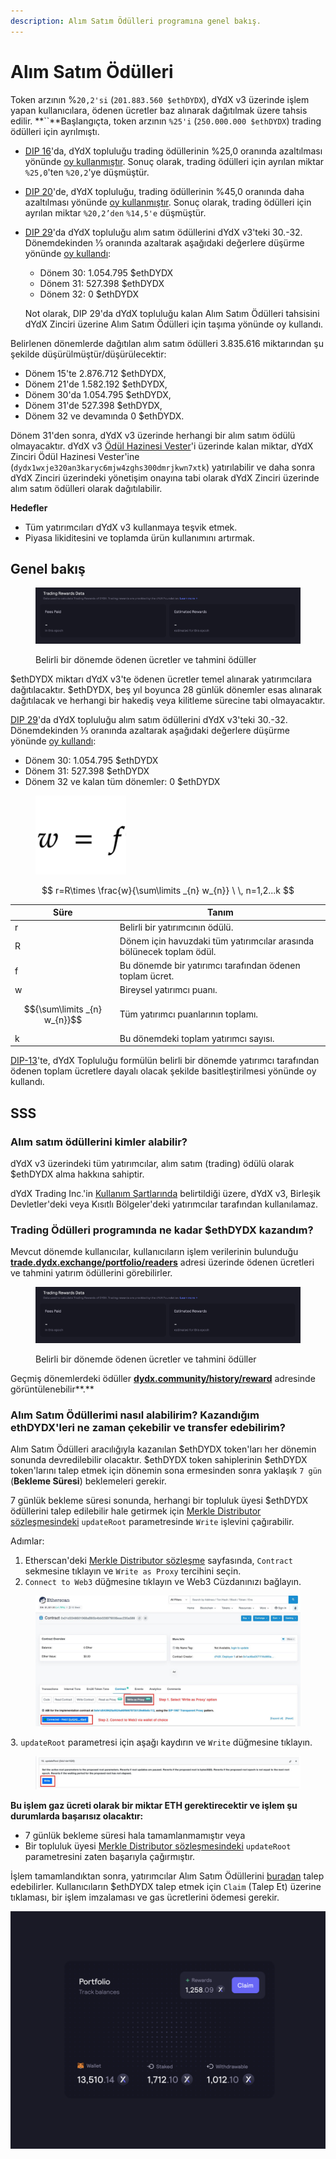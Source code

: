 ```yaml
---
description: Alım Satım Ödülleri programına genel bakış.
---
```


# Alım Satım Ödülleri

Token arzının %`20,2'si` (`201.883.560 $ethDYDX`), dYdX v3 üzerinde işlem yapan kullanıcılara, ödenen ücretler baz alınarak dağıtılmak üzere tahsis edilir. **``**Başlangıçta, token arzının `%25'i` (`250.000.000 $ethDYDX`) trading ödülleri için ayrılmıştı.

* [DIP 16](https://github.com/dydxfoundation/dip/blob/master/content/dips/DIP-16.md)'da, dYdX topluluğu trading ödüllerinin %25,0 oranında azaltılması yönünde [oy kullanmıştır](https://dydx.community/dashboard/proposal/8). Sonuç olarak, trading ödülleri için ayrılan miktar `%25,0`'ten `%20,2`'ye düşmüştür.
* [DIP 20](https://dydx.community/dashboard/proposal/11)'de, dYdX topluluğu, trading ödüllerinin %45,0 oranında daha azaltılması yönünde [oy kullanmıştır](https://dydx.community/dashboard/proposal/11). Sonuç olarak, trading ödülleri için ayrılan miktar `%20,2’den` `%14,5'e` düşmüştür.
*   [DIP 29](https://dydx.community/dashboard/proposal/16)'da dYdX topluluğu alım satım ödüllerini dYdX v3'teki 30.-32. Dönemdekinden ⅓ oranında azaltarak aşağıdaki değerlere düşürme yönünde [oy kullandı](https://dydx.community/dashboard/proposal/16):

    * Dönem 30: 1.054.795 $ethDYDX
    * Dönem 31: 527.398 $ethDYDX
    * Dönem 32: 0 $ethDYDX

    Not olarak, DIP 29'da dYdX topluluğu kalan Alım Satım Ödülleri tahsisini dYdX Zinciri üzerine Alım Satım Ödülleri için taşıma yönünde oy kullandı.

Belirlenen dönemlerde dağıtılan alım satım ödülleri 3.835.616 miktarından şu şekilde düşürülmüştür/düşürülecektir:

* Dönem 15'te 2.876.712 $ethDYDX,
* Dönem 21'de 1.582.192 $ethDYDX,
* Dönem 30'da 1.054.795 $ethDYDX,
* Dönem 31'de 527.398 $ethDYDX,
* Dönem 32 ve devamında 0 $ethDYDX.

Dönem 31'den sonra, dYdX v3 üzerinde herhangi bir alım satım ödülü olmayacaktır. dYdX v3 [Ödül Hazinesi Vester](https://etherscan.io/address/0xb9431e19b29b952d9358025f680077c3fd37292f)'i üzerinde kalan miktar, dYdX Zinciri Ödül Hazinesi Vester'ine (`dydx1wxje320an3karyc6mjw4zghs300dmrjkwn7xtk`) yatırılabilir ve daha sonra dYdX Zinciri üzerindeki yönetişim onayına tabi olarak dYdX Zinciri üzerinde alım satım ödülleri olarak dağıtılabilir.

**Hedefler**

* Tüm yatırımcıları dYdX v3 kullanmaya teşvik etmek.
* Piyasa likiditesini ve toplamda ürün kullanımını artırmak.

## **Genel bakış**

<figure><img src="../.gitbook/assets/1-fees-paid-estimated-rewards.png" alt=""><figcaption><p>Belirli bir dönemde ödenen ücretler ve tahmini ödüller</p></figcaption></figure>

$ethDYDX miktarı dYdX v3'te ödenen ücretler temel alınarak yatırımcılara dağıtılacaktır. $ethDYDX, beş yıl boyunca 28 günlük dönemler esas alınarak dağıtılacak ve herhangi bir hakediş veya kilitleme sürecine tabi olmayacaktır.

[DIP 29](https://dydx.community/dashboard/proposal/16)'da dYdX topluluğu alım satım ödüllerini dYdX v3'teki 30.-32. Dönemdekinden ⅓ oranında azaltarak aşağıdaki değerlere düşürme yönünde [oy kullandı](https://dydx.community/dashboard/proposal/16):

* Dönem 30: 1.054.795 $ethDYDX
* Dönem 31: 527.398 $ethDYDX
* Dönem 32 ve kalan tüm dönemler: 0 $ethDYDX



<figure><img src="../.gitbook/assets/1-trading-rewards-formula-new.png" alt=""><figcaption></figcaption></figure>

$$ r=R\times \frac{w}{\sum\limits _{n} w_{n}} \ \, n=1,2...k $$

| Süre | Tanım |
| ---------------------------- | ----------------------------------------------------------------------- |
| r | Belirli bir yatırımcının ödülü. |
| R | Dönem için havuzdaki tüm yatırımcılar arasında bölünecek toplam ödül. |
| f | Bu dönemde bir yatırımcı tarafından ödenen toplam ücret. |
| w | Bireysel yatırımcı puanı. |
| $${\sum\limits _{n} w_{n}}$$ | Tüm yatırımcı puanlarının toplamı. |
| k | Bu dönemdeki toplam yatırımcı sayısı. |

[DIP-13](https://github.com/dydxfoundation/dip/blob/master/content/dips/DIP-13.md)'te, dYdX Topluluğu formülün belirli bir dönemde yatırımcı tarafından ödenen toplam ücretlere dayalı olacak şekilde basitleştirilmesi yönünde oy kullandı.

## SSS

### Alım satım ödüllerini kimler alabilir?

dYdX v3 üzerindeki tüm yatırımcılar, alım satım (trading) ödülü olarak $ethDYDX alma hakkına sahiptir.

dYdX Trading Inc.'in [Kullanım Şartlarında](https://dydx.exchange/terms) belirtildiği üzere, dYdX v3, Birleşik Devletler'deki veya Kısıtlı Bölgeler'deki yatırımcılar tarafından kullanılamaz.

### Trading Ödülleri programında ne kadar $ethDYDX kazandım?

Mevcut dönemde kullanıcılar, kullanıcıların işlem verilerinin bulunduğu [**trade.dydx.exchange/portfolio/readers**](https://trade.dydx.exchange/portfolio/rewards) adresi üzerinde ödenen ücretleri ve tahmini yatırım ödüllerini görebilirler.

<figure><img src="../.gitbook/assets/1-fees-paid-estimated-rewards.png" alt=""><figcaption><p>Belirli bir dönemde ödenen ücretler ve tahmini ödüller</p></figcaption></figure>

Geçmiş dönemlerdeki ödüller [**dydx.community/history/reward**](https://dydx.community/history/rewards) adresinde görüntülenebilir**.**

### Alım Satım Ödüllerimi nasıl alabilirim? Kazandığım ethDYDX'leri ne zaman çekebilir ve transfer edebilirim?

Alım Satım Ödülleri aracılığıyla kazanılan $ethDYDX token'ları her dönemin sonunda devredilebilir olacaktır. $ethDYDX token sahiplerinin $ethDYDX token'larını talep etmek için dönemin sona ermesinden sonra yaklaşık `7 gün` (**Bekleme Süresi**) beklemeleri gerekir.

7 günlük bekleme süresi sonunda, herhangi bir topluluk üyesi $ethDYDX ödüllerini talep edilebilir hale getirmek için [Merkle Distributor sözleşmesindeki](https://etherscan.io/address/0x01d3348601968ab85b4bb028979006eac235a588#writeProxyContract) `updateRoot` parametresinde `Write` işlevini çağırabilir.

Adımlar:

1. Etherscan'deki [Merkle Distributor sözleşme](https://etherscan.io/address/0x01d3348601968ab85b4bb028979006eac235a588#writeProxyContract) sayfasında, `Contract` sekmesine tıklayın ve `Write as Proxy` tercihini seçin.
2. `Connect to Web3` düğmesine tıklayın ve Web3 Cüzdanınızı bağlayın.

<figure><img src="../.gitbook/assets/merkle-distributor-contract.jpeg" alt=""><figcaption></figcaption></figure>

3\. `updateRoot` parametresi için aşağı kaydırın ve `Write` düğmesine tıklayın.

<figure><img src="../.gitbook/assets/updateRoot-claiming.jpeg" alt=""><figcaption></figcaption></figure>

**Bu işlem gaz ücreti olarak bir miktar ETH gerektirecektir ve işlem şu durumlarda başarısız olacaktır:**

* 7 günlük bekleme süresi hala tamamlanmamıştır veya
* Bir topluluk üyesi [Merkle Distributor sözleşmesindeki](https://etherscan.io/address/0x01d3348601968ab85b4bb028979006eac235a588#writeProxyContract) `updateRoot` parametresini zaten başarıyla çağırmıştır.

İşlem tamamlandıktan sonra, yatırımcılar Alım Satım Ödüllerini [buradan](https://dydx.community/dashboard) talep edebilirler. Kullanıcıların $ethDYDX talep etmek için `Claim` (Talep Et) üzerine tıklaması, bir işlem imzalaması ve gas ücretlerini ödemesi gerekir.

![Ödüller için portföye genel bakış](../.gitbook/assets/1-portfolio-overview-rewards.png)
